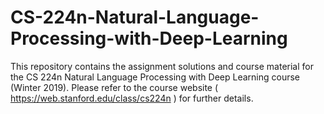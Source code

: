 # CS-224n-Natural-Language-Processing-with-Deep-Learning
This repository contains the assignment solutions and course material for the CS 224n Natural Language Processing with Deep Learning course (Winter 2019). Please refer to the course website ( https://web.stanford.edu/class/cs224n ) for further details.
